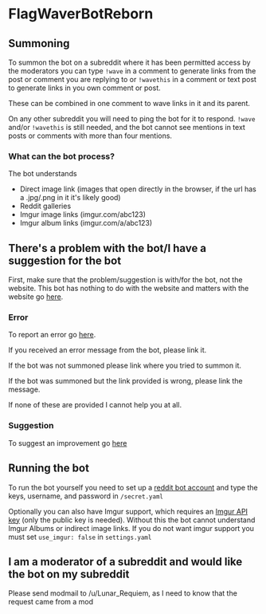 # FlagWaverBotReborn

## Summoning

To summon the bot on a subreddit where it has been permitted access by
the moderators you can type `!wave` in a comment to generate links from
the post or comment you are replying to or `!wavethis` in a comment
or text post to generate links in you own comment or post.

These can be combined in one comment to wave links in it and its parent.

On any other subreddit you will need to ping the bot for it to respond.
`!wave` and/or `!wavethis` is still needed, and the bot cannot see mentions
in text posts or comments with more than four mentions.

### What can the bot process?

The bot understands

- Direct image link (images that open directly in the browser, if the url has a .jpg/.png in it it's likely good)
- Reddit galleries
- Imgur image links (imgur.com/abc123)
- Imgur album links (imgur.com/a/abc123)

## There's a problem with the bot/I have a suggestion for the bot

First, make sure that the problem/suggestion is with/for the bot, not the website.
This bot has nothing to do with the website and matters with the website
go [here](https://github.com/krikienoid/flagwaver).

### Error
To report an error go [here](https://github.com/LunarRequiem/FlagWaverBotReborn/issues/new?assignees=&labels=bug&template=bug_report.md&title=).

If you received an error message from the bot, please link it.

If the bot was not summoned please link where you tried to summon it.

If the bot was summoned but the link provided is wrong, please link the message.

If none of these are provided I cannot help you at all.

### Suggestion

To suggest an improvement go [here](https://github.com/LunarRequiem/FlagWaverBotReborn/issues/new?assignees=&labels=enhancement&template=feature_request.md&title=)

## Running the bot

To run the bot yourself you need to set up a [reddit bot account](https://www.reddit.com/wiki/api)
and type the keys, username, and password in `/secret.yaml`

Optionally you can also have Imgur support, which requires an [Imgur API key](https://api.imgur.com/oauth2/addclient)
(only the public key is needed). Without this the bot cannot understand Imgur
Albums or indirect image links. If you do not want imgur support you must set `use_imgur: false`
in `settings.yaml`

## I am a moderator of a subreddit and would like the bot on my subreddit

Please send modmail to /u/Lunar_Requiem, as I need to know that the 
request came from a mod 
